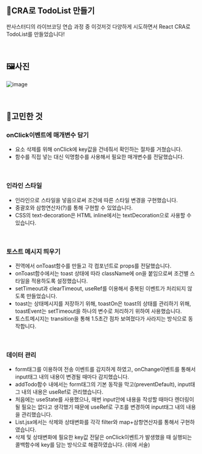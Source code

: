 ## 🎈CRA로 TodoList 만들기

판사스터디의 라이브코딩 연습 과정 중 이것저것 다양하게 시도하면서 React CRA로 TodoList를 만들었습니다!

<br />

## 🖼사진

![image](https://user-images.githubusercontent.com/14370441/151214032-3190da08-3260-4860-b809-0393ab8074b6.png)

<br />

## 🔑고민한 것

### onClick이벤트에 매개변수 담기

- 요소 삭제를 위해 onClick에 key값을 건네줘서 확인하는 절차를 거쳤습니다.
- 함수를 직접 넣는 대신 익명함수를 사용해서 필요한 매개변수를 전달했습니다.

<br />

### 인라인 스타일

- 인라인으로 스타일을 넣음으로써 조건에 따른 스타일 변경을 구현했습니다.
- 중괄호와 삼항연산자(?)를 통해 구현할 수 있었습니다.
- CSS의 text-decoration은 HTML inline에서는 textDecoration으로 사용할 수 있습니다.

<br />

### 토스트 메시지 띄우기

- 전역에서 onToast함수를 만들고 각 컴포넌트로 props를 전달했습니다.
- onToast함수에서는 toast 상태에 따라 className에 on을 붙임으로써 조건별 스타일을 적용하도록 설정했습니다.
- setTimeout과 clearTimeout, useRef를 이용해서 중복된 이벤트가 처리되지 않도록 만들었습니다.
- toast는 상태메시지를 저장하기 위해, toastOn은 toast의 상태를 관리하기 위해, toastEvent는 setTimeout을 하나의 변수로 처리하기 위하여 사용했습니다.
- 토스트메시지는 transition을 통해 1.5초간 점차 보여졌다가 사라지는 방식으로 동작합니다.

<br />

### 데이터 관리

- form태그를 이용하여 전송 이벤트를 감지하게 하였고, onChange이벤트를 통해서 input태그 내의 내용이 변경될 때마다 감지했습니다.
- addTodo함수 내에서는 form태그의 기본 동작을 막고(preventDefault), input태그 내의 내용은 useRef로 관리했습니다.
- 처음에는 useState를 사용했으나, 매번 input안에 내용을 작성할 때마다 렌더링이 될 필요는 없다고 생각했기 때문에 useRef로 구조를 변경하여 input태그 내의 내용을 관리했습니다.
- List.jsx에서는 삭제와 상태변화를 각각 filter와 map+삼항연산자를 통해서 구현하였습니다.
- 삭제 및 상태변화에 필요한 key값 전달은 onClick이벤트가 발생했을 때 실행되는 콜백함수에 key를 담는 방식으로 해결하였습니다. (위에 서술)
